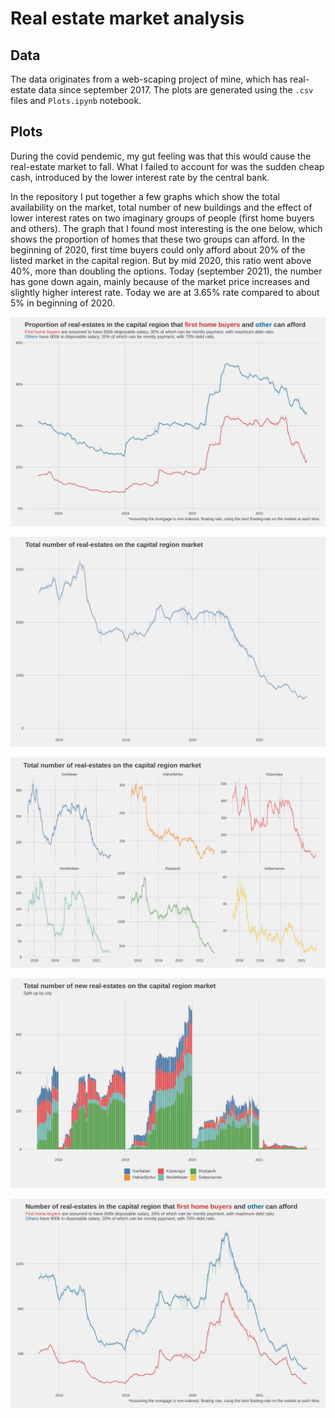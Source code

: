 # Real estate market analysis

## Data

The data originates from a web-scaping project of mine, which has real-estate data since september 2017. The plots are generated using the `.csv` files and `Plots.ipynb` notebook.

## Plots

During the covid pendemic, my gut feeling was that this would cause the real-estate market to fall. What I failed to account for was the sudden cheap cash, introduced by the lower interest rate by the central bank. 

In the repository I put together a few graphs which show the total availability on the market, total number of new buildings and the effect of lower interest rates on two imaginary groups of people (first home buyers and others). 
The graph that I found most interesting is the one below, which shows the proportion of homes that these two groups can afford. In the beginning of 2020, first time buyers could only afford about 20% of the listed market in the capital region. But by mid 2020, this ratio went above 40%, more than doubling the options. Today (september 2021), the number has gone down again, mainly because of the market price increases and slightly higher interest rate. Today we are at 3.65% rate compared to about 5% in beginning of 2020. 

![Availability pct](availability_buyers_pct.png)

![Availability](availability_total.png)

![Availability by city](availability_total_by_city.png)

![Availability new built](availability_total_newbuilt.png)

![Availability total](availability_buyers_total.png)